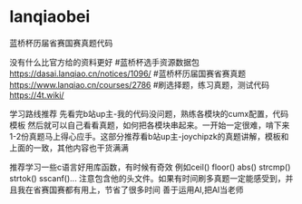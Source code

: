 # lanqiaobei
蓝桥杯历届省赛国赛真题代码

没有什么比官方给的资料更好
#蓝桥杯选手资源数据包
https://dasai.lanqiao.cn/notices/1096/
#蓝桥杯历届国赛省赛真题
https://www.lanqiao.cn/courses/2786
#刷选择题，练习真题，测试代码
https://4t.wiki/

学习路线推荐
先看完b站up主-我的代码没问题，熟练各模块的cumx配置，代码模板
然后就可以自己看看真题，如何把各模块串起来。一开始一定很难，啃下来1-2份真题马上得心应手。这部分推荐看b站up主-joychipzk的真题讲解，模板和上面的一致，其他内容也干货满满

推荐学习一些c语言好用库函数，有时候有奇效
例如ceil() floor() abs() strcmp() strtok() sscanf()...  注意包含他的头文件。如果有时间刷多真题一定能感受到，并且我在省赛国赛都有用上，节省了很多时间
善于运用AI,把AI当老师
